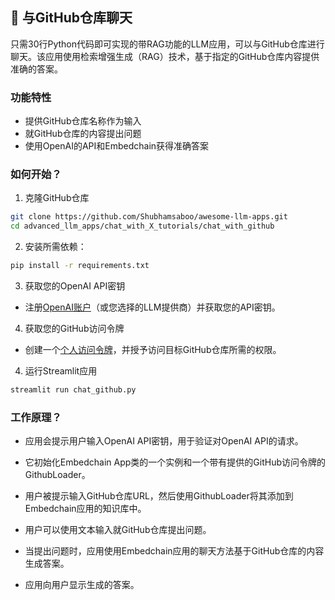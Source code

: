 ## 💬 与GitHub仓库聊天

只需30行Python代码即可实现的带RAG功能的LLM应用，可以与GitHub仓库进行聊天。该应用使用检索增强生成（RAG）技术，基于指定的GitHub仓库内容提供准确的答案。

### 功能特性

- 提供GitHub仓库名称作为输入
- 就GitHub仓库的内容提出问题
- 使用OpenAI的API和Embedchain获得准确答案

### 如何开始？

1. 克隆GitHub仓库

```bash
git clone https://github.com/Shubhamsaboo/awesome-llm-apps.git
cd advanced_llm_apps/chat_with_X_tutorials/chat_with_github
```
2. 安装所需依赖：

```bash
pip install -r requirements.txt
```
3. 获取您的OpenAI API密钥

- 注册[OpenAI账户](https://platform.openai.com/)（或您选择的LLM提供商）并获取您的API密钥。

4. 获取您的GitHub访问令牌

- 创建一个[个人访问令牌](https://docs.github.com/en/enterprise-server@3.6/authentication/keeping-your-account-and-data-secure/managing-your-personal-access-tokens#creating-a-personal-access-token)，并授予访问目标GitHub仓库所需的权限。

4. 运行Streamlit应用
```bash
streamlit run chat_github.py
```

### 工作原理？

- 应用会提示用户输入OpenAI API密钥，用于验证对OpenAI API的请求。

- 它初始化Embedchain App类的一个实例和一个带有提供的GitHub访问令牌的GithubLoader。

- 用户被提示输入GitHub仓库URL，然后使用GithubLoader将其添加到Embedchain应用的知识库中。

- 用户可以使用文本输入就GitHub仓库提出问题。

- 当提出问题时，应用使用Embedchain应用的聊天方法基于GitHub仓库的内容生成答案。

- 应用向用户显示生成的答案。